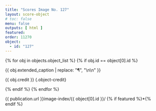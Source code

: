 ```yaml
---
title: "Scores Image No. 127"
layout: score-object
# toc: false
menu: false
outputs: [ html ]
featured: 
order: 11270
object:
  - id: "127"
---
```


{% for obj in objects.object_list %}
{% if obj.id == object[0].id %}

{{ obj.extended_caption | replace: "¶", "\n\n" }}

{{ obj.credit }} {.object-credit}

{% endif %}
{% endfor %}

<div class="object-credit object-url is-print-only">

{{ publication.url }}image-index/{{ object[0].id }}/ {% if featured %}*{% endif %}

</div>
